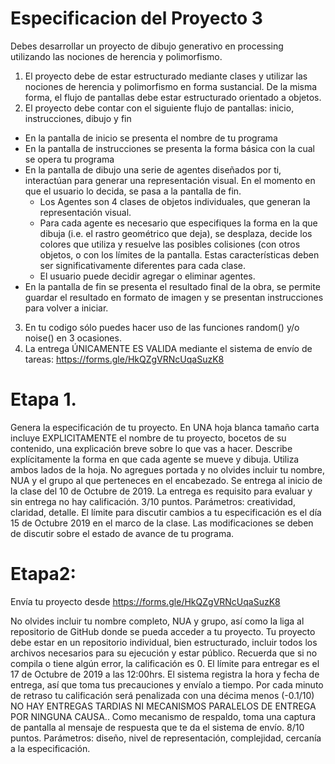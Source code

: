 # Especificacion del Proyecto 3
Debes desarrollar un proyecto de dibujo generativo en processing utilizando las nociones de herencia y polimorfismo.

1. El proyecto debe de estar estructurado mediante clases y utilizar las nociones de herencia y polimorfismo en forma sustancial. De la misma forma, el flujo de pantallas debe estar estructurado orientado a objetos.
2. El proyecto debe contar con el siguiente flujo de pantallas: inicio, instrucciones, dibujo y fin
- En la pantalla de inicio se presenta el nombre de tu programa
- En la pantalla de instrucciones se presenta la forma básica con la cual se opera tu programa
- En la pantalla de dibujo una serie de agentes diseñados por ti, interactúan para generar una representación visual. En el momento en que el usuario lo decida, se pasa a la pantalla de fin.
  - Los Agentes son 4 clases de objetos individuales, que generan la representación visual.
  - Para cada agente es necesario que especifiques la forma en la que dibuja (i.e. el rastro geométrico que deja), se desplaza, decide los colores que utiliza y resuelve las posibles colisiones (con otros objetos, o con los límites de la pantalla. Estas características deben ser significativamente diferentes para cada clase.
  - El usuario puede decidir agregar o eliminar agentes. 
- En la pantalla de fin se presenta el resultado final de la obra, se permite guardar el resultado en formato de imagen y se presentan instrucciones para volver a iniciar.
3. En tu codigo sólo puedes hacer uso de las funciones random() y/o noise() en 3 ocasiones.
4. La entrega ÚNICAMENTE ES VALIDA mediante el sistema de envío de tareas: https://forms.gle/HkQZgVRNcUqaSuzK8

# Etapa 1.
Genera la especificación de tu proyecto. En UNA hoja blanca tamaño carta incluye EXPLICITAMENTE el nombre de tu proyecto,  bocetos de su contenido, una explicación breve sobre lo que vas a hacer. Describe explícitamente la forma en que cada agente se mueve y dibuja. Utiliza ambos lados de la hoja. No agregues portada y no olvides incluir tu nombre, NUA y el grupo al que perteneces en el encabezado. Se entrega al inicio de la clase del 10 de Octubre de 2019. La entrega es requisito para evaluar y sin entrega no hay calificación.  3/10 puntos. Parámetros: creatividad, claridad, detalle. 
 El límite para discutir cambios a tu especificación es el día 15 de Octubre 2019 en el marco de la clase. Las modificaciones se deben de discutir sobre el estado de avance de tu programa. 

# Etapa2: 
Envía tu proyecto desde  https://forms.gle/HkQZgVRNcUqaSuzK8

No olvides incluir tu nombre completo, NUA y grupo, así como la liga al repositorio de GitHub donde se pueda acceder a tu proyecto. Tu proyecto debe estar en un repositorio individual, bien estructurado, incluir todos los archivos necesarios para su ejecución y estar público. Recuerda que si no compila o tiene algún error, la calificación es 0. 
El límite para entregar es el 17 de Octubre de 2019 a las 12:00hrs.  El sistema registra la hora y fecha de entrega, así que toma tus precauciones y envíalo a tiempo. Por cada minuto de retraso tu calificación será penalizada con una décima menos (-0.1/10) NO HAY ENTREGAS TARDIAS NI MECANISMOS PARALELOS DE ENTREGA POR NINGUNA CAUSA.. Como mecanismo de respaldo, toma una captura de pantalla al mensaje de respuesta que te da el sistema de envío. 
8/10 puntos. Parámetros: diseño, nivel de representación, complejidad, cercanía a la especificación.
